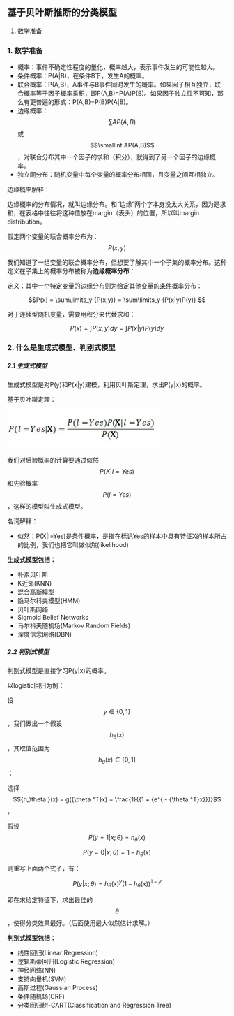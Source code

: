 ## 基于贝叶斯推断的分类模型

1. 数学准备

### 1. 数学准备

* 概率：事件不确定性程度的量化，概率越大，表示事件发生的可能性越大。
* 条件概率：P(A|B)，在条件B下，发生A的概率。
* 联合概率：P(A,B)，A事件与B事件同时发生的概率。如果因子相互独立，联合概率等于因子概率乘积，即P(A,B)=P(A)P(B)。如果因子独立性不可知，那么有更普遍的形式：P(A,B)=P(B)P(A|B)。
* 边缘概率：$$\sum{AP(A,B)}$$或$$\smallint AP(A,B)$$ ，对联合分布其中一个因子的求和（积分），就得到了另一个因子的边缘概率。
* 独立同分布：随机变量中每个变量的概率分布相同，且变量之间互相独立。

边缘概率解释：

边缘概率的分布情况，就叫边缘分布。和“边缘”两个字本身没太大关系，因为是求和，在表格中往往将这种值放在margin（表头）的位置，所以叫margin distribution。 

假定两个变量的联合概率分布为：$$P(x,y)$$

我们知道了一组变量的联合概率分布，但想要了解其中一个子集的概率分布。这种定义在子集上的概率分布被称为**边缘概率分布**：

定义：其中一个特定变量的边缘分布则为给定其他变量的[条件概率](https://zh.wikipedia.org/wiki/%E6%9D%A1%E4%BB%B6%E6%A6%82%E7%8E%87)分布： 

$$P(x) = \sum\limits_y {P(x,y)}  = \sum\limits_y {P(x|y)P(y)} $$ 

对于连续型随机变量，需要用积分来代替求和：

$$P(x) = \int {P(x,y)dy}  = \int {P(x|y)P(y)dy} $$



 ### 2. 什么是生成式模型、判别式模型

##### 2.1 生成式模型

生成式模型是对P(y)和P(x|y)建模，利用贝叶斯定理，求出P(y|x)的概率。

基于贝叶斯定理：

![1534668899793](基于贝叶斯推断的分类模型.assets/1534668899793.png)

我们对后验概率的计算要通过似然$$P(X|l = Yes)$$和先验概率$$P(l = Yes)$$，这样的模型叫生成式模型。

名词解释：

* 似然：P(X|l=Yes)是条件概率，是指在标记Yes的样本中具有特征X的样本所占的比例，我们也把它叫做似然(likelihood) 

**生成式模型包括：** 

- 朴素贝叶斯
- K近邻(KNN)
- 混合高斯模型
- 隐马尔科夫模型(HMM)
- 贝叶斯网络
- Sigmoid Belief Networks
- 马尔科夫随机场(Markov Random Fields)
- 深度信念网络(DBN)



##### 2.2 判别式模型

判别式模型是直接学习P(y|x)的概率。

以logistic回归为例：

设$$y \in \{ 0,1\} $$，我们做出一个假设$${h_\theta }(x)$$，其取值范围为$${h_\theta }(x) \in [0,1]$$；

选择$${h_\theta }(x) = g({\theta ^T}x) = \frac{1}{{1 + {e^{ - {\theta ^T}x}}}}$$，

假设$$P(y = 1|x;\theta ) = {h_\theta }(x)$$

$$P(y = 0|x;\theta ) = 1 - {h_\theta }(x)$$

则重写上面两个式子，有：

$$P(y|x;\theta ) = {h_\theta }{(x)^y}{(1 - {h_\theta }(x))^{1 - y}}$$

即在求给定特征下，求出最佳的$$\theta $$，使得分类效果最好。（后面使用最大似然估计求解。）

**判别式模型包括：** 

- 线性回归(Linear Regression)
- 逻辑斯蒂回归(Logistic Regression)
- 神经网络(NN)
- 支持向量机(SVM)
- 高斯过程(Gaussian Process)
- 条件随机场(CRF)
- 分类回归树-CART(Classification and Regression Tree)



